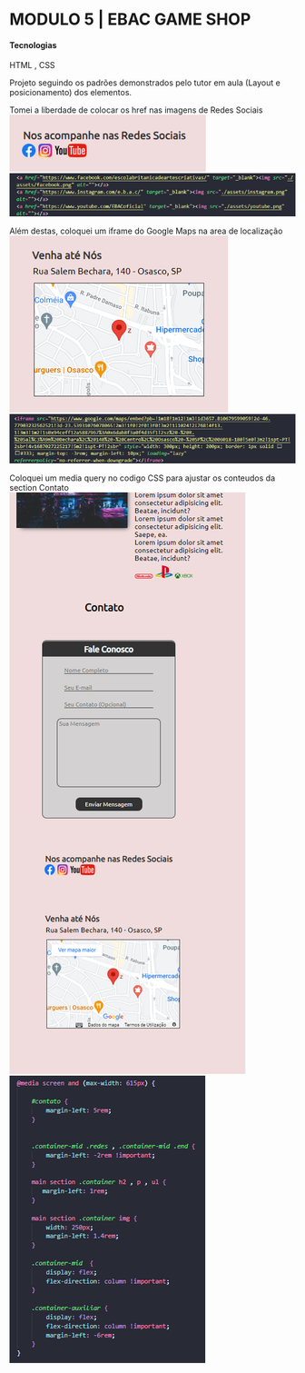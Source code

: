 # MODULO 5 | EBAC GAME SHOP

#### Tecnologias 
HTML , CSS

Projeto seguindo os padrões demonstrados pelo tutor em aula (Layout e posicionamento) dos elementos.

Tomei a liberdade de colocar os href nas imagens de Redes Sociais
![Alt text](image.png)
![Alt text](image-1.png)

Além destas, coloquei um iframe do Google Maps na area de localização
![Alt text](image-2.png)
![Alt text](image-3.png)

Coloquei um media query no codigo CSS para ajustar os conteudos da section Contato
![Alt text](image-6.png)
![Alt text](image-5.png)
